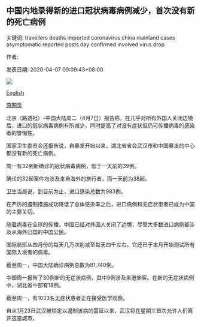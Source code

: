 ## 中国内地录得新的进口冠状病毒病例减少，首次没有新的死亡病例

关键词: travellers deaths imported coronavirus china mainland cases asymptomatic reported posts day confirmed involved virus drop

作者: 

发表日期: 2020-04-07 09:09:43+08:00

![](https://www.straitstimes.com/sites/default/files/styles/x_large/public/articles/2020/04/07/rk_railwaystation-wuhan_070420.jpg?itok=iV9Ecngq)

[English](Mainland%20China%20posts%20drop%20in%20new%20imported%20coronavirus%20cases%2C%20no%20new%20deaths%20for%20first%20time.md)

[原网页](https://www.straitstimes.com/asia/east-asia/mainland-china-reports-32-new-confirmed-cases-of-coronavirus)

北京（路透社）-中国大陆周二（4月7日）报告称，在几乎对所有外国人关闭边境后，进口的冠状病毒病例有所减少，同时提高了对没有症状但仍可传播病毒的感染者的警惕性。

国家卫生委员会还报告说，自暴发开始以来，湖北省省会武汉市和中国暴发的中心都没有新的死亡病例。

周一有32例新确诊的冠状病毒病例，低于一天前的39例。

确诊的32起案件均涉及来自海外的旅行者，而一天前为38起。

卫生当局说，到目前为止，进口感染总数为983例。

在严厉的遏制措施成功降低了总体感染率之后，进口病例和无症状患者已成为中国的主要关切。

随着病毒在全球的传播，中国已经对外国人关闭了边境，尽管大多数进口病例都涉及从海外归国的中国公民。

国际航班从四月份的每天几万次削减至每天四千左右。它还已于本月开始测试所有国际入境者的病毒。

截至周一，中国大陆确诊病例总数为81,740例。

中国周一报告了30例新的无症状病例，其中9例涉及来港旅客。在新的无症状病例中，湖北省中部有18例。

截至周一，有1033名无症状患者正在接受医学观察。

自从1月23日武汉被锁定以遏制该病的蔓延以来，武汉将在星期三首次允许人们离开这座城市。